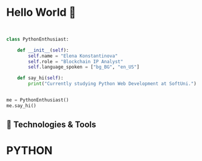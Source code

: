 # Hello World 👋

```python


class PythonEnthusiast:

    def __init__(self):
        self.name = "Elena Konstantinova"
        self.role = "Blockchain IP Analyst"
        self.language_spoken = ["bg_BG", "en_US"]

    def say_hi(self):
        print("Currently studying Python Web Development at SoftUni.")


me = PythonEnthusiast()
me.say_hi()
```


## 🔧 Technologies & Tools

<h1> PYTHON </h1>
